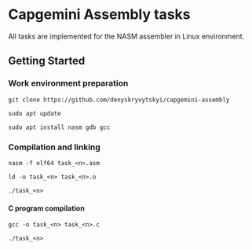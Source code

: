 # Capgemini Assembly tasks
All tasks are implemented for the NASM assembler in Linux environment.

## Getting Started
### Work environment preparation
`git clone https://github.com/denyskryvytskyi/capgemini-assembly`

`sudo apt update`

`sudo apt install nasm gdb gcc`

### Compilation and linking
`nasm -f elf64 task_<n>.asm`

`ld -o task_<n> task_<n>.o`

`./task_<n>`

#### C program compilation
`gcc -o task_<n> task_<n>.c`

`./task_<n>`
